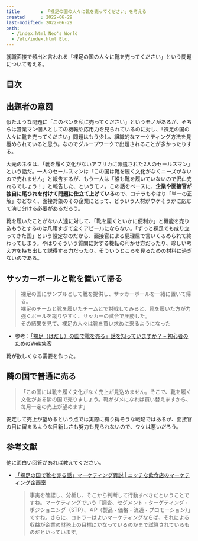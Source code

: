 ```yaml
---
title        : 「裸足の国の人々に靴を売ってください」を考える
created      : 2022-06-29
last-modified: 2022-06-29
path:
  - /index.html Neo's World
  - /etc/index.html Etc.
---
```


就職面接で頻出と言われる「裸足の国の人々に靴を売ってください」という問題について考える。


## 目次


## 出題者の意図

似たような問題に「このペンを私に売ってください」というモノがあるが、そちらは営業マン個人としての機転や応用力を見られているのに対し、「裸足の国の人々に靴を売ってください」問題はもう少し、組織的なマーケティング方法を見極められていると思う。なのでグループワークで出題されることが多かったりする。

大元のネタは、「靴を履く文化がないアフリカに派遣された2人のセールスマン」という話だ。一人のセールスマンは「この国は靴を履く文化がなくニーズがないので売れません」と報告するが、もう一人は「誰も靴を履いていないので沢山売れるでしょう！」と報告した、というモノ。この話をベースに、**企業や面接官が独自に尾ひれを付けて問題に仕立て上げている**ので、コチラもやはり「単一の正解」などなく、面接対象のその企業にとって、どういう人材がウケそうかに応じて演じ分ける必要があるだろう。

靴を履いたことがない人達に対して、「靴を履くといかに便利か」と機能を売り込もうとするのは凡庸すぎて全くアピールにならない。「ずっと裸足でも成り立ってきた国」という設定なのだから、面接官による屁理屈で言いくるめられて終わってしまう。やはりそういう質問に対する機転の利かせ方だったり、珍しい考え方を持ち出して説得する力だったり、そういうところを見るための材料に過ぎないのである。


## サッカーボールと靴を置いて帰る

> 裸足の国にサンプルとして靴を提供し、サッカーボールを一緒に置いて帰る。  
> 裸足のチームと靴を履いたチームとで対戦してみると、靴を履いた方が力強くボールを蹴りやすく、サッカーの試合で圧勝した。  
> その結果を見て、裸足の人々は靴を買い求めに来るようになった

- 参考：[「裸足（はだし）の国で靴を売る」話を知っていますか？ – 初心者のためのWeb集客](https://yumiinc.net/2019/01/26/thestoryofnoshoes/)

靴が欲しくなる需要を作った。



## 隣の国で普通に売る

> 「この国には靴を履く文化がなく売上が見込めません。そこで、靴を履く文化がある隣の国で売りましょう。靴がダメになれば買い替えますから、毎月一定の売上が望めます」

安定して売上が望めるという点では実際に有り得そうな戦略ではあるが、面接官の目に留まるような目新しさも努力も見られないので、ウケは悪いだろう。


## 参考文献

他に面白い回答があれば教えてください。

- [「裸足の国で靴を売る話」マーケティング異説 | ニッチな飲食店のマーケティング企画室](https://concept-restaurant-marketing.com/2019/12/23/%E3%80%8C%E8%A3%B8%E8%B6%B3%E3%81%AE%E5%9B%BD%E3%81%A7%E9%9D%B4%E3%82%92%E5%A3%B2%E3%82%8B%E8%A9%B1%E3%80%8D%E3%83%9E%E3%83%BC%E3%82%B1%E3%83%86%E3%82%A3%E3%83%B3%E3%82%B0%E7%95%B0%E8%AA%AC/)
  > 事実を確認し、分析し、そこから判断して行動すべきだということですね。マーケティングでいう「調査、セグメント・ターゲティング・ポジショニング（STP）、４P（製品・価格・流通・プロモーション）」ですね。さらに、コトラーはよいマーケティングならば、それによる収益が企業の財務上の目標にかなっているのかまで試算されているものだといっています。

